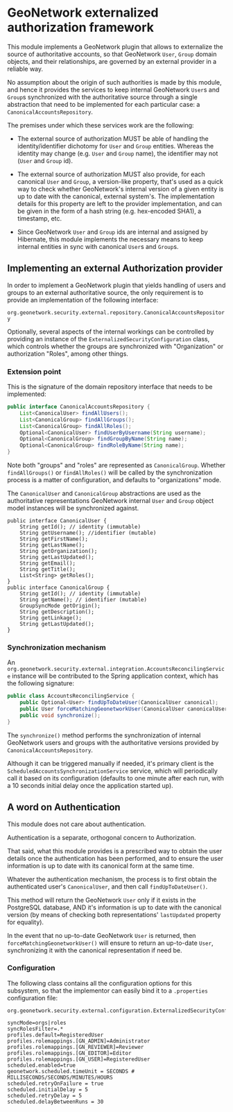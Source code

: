 # GeoNetwork externalized authorization framework

This module implements a GeoNetwork plugin that allows to externalize the
source of authoritative accounts, so that GeoNetwork `User`, `Group` domain objects,
and their relationships, are governed by an external provider in a reliable way.

No assumption about the origin of such authorities is made by this module, 
and hence it provides the services to keep internal GeoNetwork `User`s and `Group`s
synchronized with the authoritative source through a single abstraction that
need to be implemented for each particular case: a `CanonicalAccountsRepository`.

The premises under which these services work are the following:

- The external source of authorization MUST be able of handling the identity/identifier
dichotomy for `User` and `Group` entities. Whereas the identity may change (e.g. `User`
and `Group` name), the identifier may not (`User` and `Group` id).

- The external source of authorization MUST also provide, for each canonical `User` and
`Group`, a version-like property, that's used as a quick way to check whether GeoNetwork's
internal version of a given entity is up to date with the canonical, external system's.
The implementation details for this property are left to the provider implementation,
and can be given in the form of a hash string (e.g. hex-encoded SHA1), a timestamp, etc.

- Since GeoNetwork `User` and `Group` ids are internal and assigned by Hibernate,
this module implements the necessary means to keep internal entities in sync with
canonical `User`s and `Group`s.

## Implementing an external Authorization provider

In order to implement a GeoNetwork plugin that yields handling of users and groups
to an external authoritative source, the only requirement is to provide an implementation
of the following interface:

`org.geonetwork.security.external.repository.CanonicalAccountsRepository`

Optionally, several aspects of the internal workings can be controlled by providing
an instance of the `ExternalizedSecurityConfiguration` class, which controls
whether the groups are synchronized with "Organization" or authorization "Roles",
among other things.

### Extension point

This is the signature of the domain repository interface that needs to be implemented:

```java
public interface CanonicalAccountsRepository {
    List<CanonicalUser> findAllUsers();
    List<CanonicalGroup> findAllGroups();
    List<CanonicalGroup> findAllRoles();
    Optional<CanonicalUser> findUserByUsername(String username);
    Optional<CanonicalGroup> findGroupByName(String name);
    Optional<CanonicalGroup> findRoleByName(String name);
}
```

Note both "groups" and "roles" are represented as `CanonicalGroup`. Whether
`findAllGroups()` or `findAllRoles()` will be called by the synchronization
process is a matter of configuration, and defaults to "organizations" mode.

The `CanonicalUser` and `CanonicalGroup` abstractions are used as the authoritative
representations GeoNetwork internal `User` and `Group` object model instances
will be synchronized against.

```
public interface CanonicalUser {
    String getId(); // identity (immutable)
    String getUsername(); //identifier (mutable)
    String getFirstName();
    String getLastName();
    String getOrganization();
    String getLastUpdated();
    String getEmail();
    String getTitle();
    List<String> getRoles();
}
public interface CanonicalGroup {
    String getId(); // identity (immutable)
    String getName(); // identifier (mutable)
    GroupSyncMode getOrigin();
    String getDescription();
    String getLinkage();
    String getLastUpdated();
}
```

### Synchronization mechanism

An `org.geonetwork.security.external.integration.AccountsReconcilingService` 
instance will be contributed to the Spring application context, which has 
the following signature:

```java
public class AccountsReconcilingService {
    public Optional<User> findUpToDateUser(CanonicalUser canonical);
    public User forceMatchingGeonetworkUser(CanonicalUser canonicalUser);
    public void synchronize();
}
```

The `synchronize()` method performs the synchronization of internal GeoNetwork
users and groups with the authoritative versions provided by
`CanonicalAccountsRepository`.

Although it can be triggered manually if needed, it's primary client is
the `ScheduledAccountsSynchronizationService` service, which will
periodically call it based on its configuration (defaults to one minute
after each run, with a 10 seconds initial delay once the application started up).

## A word on Authentication

This module does not care about authentication. 

Authentication is a separate, orthogonal concern to Authorization.

That said, what this module provides is a prescribed way to obtain the user
details once the authentication has been performed, and to ensure the user
information is up to date with its canonical form at the same time.

Whatever the authentication mechanism, the process is to first obtain the
authenticated user's `CanonicalUser`, and then call `findUpToDateUser()`.

This method will return the GeoNetwork `User` only if it exists in the PostgreSQL
database, AND it's information is up to date with the canonical version (by means
of checking both representations' `lastUpdated` property for equality).

In the event that no up-to-date GeoNetwork `User` is returned, then
`forceMatchingGeonetworkUser()` will ensure to return an up-to-date `User`,
synchronizing it with the canonical representation if need be.

### Configuration

The following class contains all the configuration options for this subsystem,
so that the implementor can easily bind it to a `.properties` configuration file:

```
org.geonetwork.security.external.configuration.ExternalizedSecurityConfiguration
```

```
syncMode=orgs|roles
syncRolesFilter=.*
profiles.default=RegisteredUser
profiles.rolemappings.[GN_ADMIN]=Administrator
profiles.rolemappings.[GN_REVIEWER]=Reviewer
profiles.rolemappings.[GN_EDITOR]=Editor
profiles.rolemappings.[GN_USER]=RegisteredUser
scheduled.enabled=true
geonetwork.scheduled.timeUnit = SECONDS # MILLISECONDS/SECONDS/MINUTES/HOURS
scheduled.retryOnFailure = true
scheduled.initialDelay = 5
scheduled.retryDelay = 5
scheduled.delayBetweenRuns = 30
```

